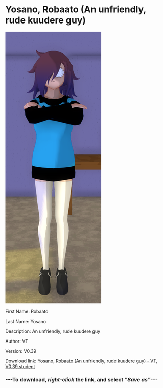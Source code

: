# Yosano, Robaato (An unfriendly, rude kuudere guy)

<img src = "https://raw.githubusercontent.com/Arbiter1223/Daigaku-Gurashi-Custom-Students/master/Students/Files/Yosano%2C%20Robaato%20(An%20unfriendly%2C%20rude%20kuudere%20guy).png">

First Name: Robaato

Last Name: Yosano

Description: An unfriendly, rude kuudere guy

Author: VT

Version: V0.39

Download link: <a href="https://raw.githubusercontent.com/Arbiter1223/Daigaku-Gurashi-Custom-Students/master/Students/Files/Yosano%2C%20Robaato%20(An%20unfriendly%2C%20rude%20kuudere%20guy)%20-%20VT%2C%20V0.39.student">Yosano, Robaato (An unfriendly, rude kuudere guy) - VT, V0.39.student</a>

### ---**To download, _right-click_ the link, and select _"Save as"_**---
